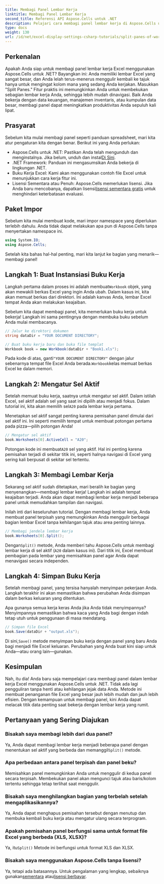 ```yaml
---
title: Membagi Panel Lembar Kerja
linktitle: Membagi Panel Lembar Kerja
second_title: Referensi API Aspose.Cells untuk .NET
description: Pelajari cara membagi panel lembar kerja di Aspose.Cells untuk .NET dengan panduan langkah demi langkah kami. Tingkatkan navigasi file Excel dengan tutorial mudah ini.
type: docs
weight: 130
url: /id/net/excel-display-settings-csharp-tutorials/split-panes-of-worksheet/
---
```

## Perkenalan

Apakah Anda siap untuk membagi panel lembar kerja Excel menggunakan Aspose.Cells untuk .NET? Bayangkan ini: Anda memiliki lembar Excel yang sangat besar, dan Anda lelah terus-menerus menggulir kembali ke tajuk hanya untuk mengingat kolom mana yang sedang Anda kerjakan. Masukkan "Split Panes." Fitur praktis ini memungkinkan Anda untuk membekukan sebagian lembar kerja Anda, sehingga lebih mudah dinavigasi. Baik Anda bekerja dengan data keuangan, manajemen inventaris, atau kumpulan data besar, membagi panel dapat meningkatkan produktivitas Anda sepuluh kali lipat. 

## Prasyarat

Sebelum kita mulai membagi panel seperti panduan spreadsheet, mari kita atur pengaturan kita dengan benar. Berikut ini yang Anda perlukan:

-  Aspose.Cells untuk .NET: Pastikan Anda telah mengunduh dan menginstalnya. Jika belum, unduh dan instal[Di Sini](https://releases.aspose.com/cells/net/).
- .NET Framework: Panduan ini mengasumsikan Anda bekerja di lingkungan .NET.
- Buku Kerja Excel: Kami akan menggunakan contoh file Excel untuk menunjukkan cara kerja fitur ini.
-  Lisensi Sementara atau Penuh: Aspose.Cells memerlukan lisensi. Jika Anda baru mencobanya, dapatkan lisensi[lisensi sementara gratis](https://purchase.aspose.com/temporary-license/) untuk menghindari keterbatasan evaluasi.

## Paket Impor

Sebelum kita mulai membuat kode, mari impor namespace yang diperlukan terlebih dahulu. Anda tidak dapat melakukan apa pun di Aspose.Cells tanpa menyertakan namespace ini.

```csharp
using System.IO;
using Aspose.Cells;
```

Setelah kita bahas hal-hal penting, mari kita lanjut ke bagian yang menarik—membagi panel!

## Langkah 1: Buat Instansiasi Buku Kerja

 Langkah pertama dalam proses ini adalah membuat`Workbook` objek, yang akan mewakili berkas Excel yang ingin Anda ubah. Dalam kasus ini, kita akan memuat berkas dari direktori. Ini adalah kanvas Anda, lembar Excel tempat Anda akan melakukan keajaiban.

Sebelum kita dapat membagi panel, kita memerlukan buku kerja untuk bekerja! Langkah ini sama pentingnya dengan membuka buku sebelum Anda mulai membacanya.

```csharp
// Jalur ke direktori dokumen
string dataDir = "YOUR DOCUMENT DIRECTORY";

// Buat buku kerja baru dan buka file templat
Workbook book = new Workbook(dataDir + "Book1.xls");
```

 Pada kode di atas, ganti`"YOUR DOCUMENT DIRECTORY"` dengan jalur sebenarnya tempat file Excel Anda berada.`Workbook`kelas memuat berkas Excel ke dalam memori.

## Langkah 2: Mengatur Sel Aktif

 Setelah memuat buku kerja, saatnya untuk mengatur sel aktif. Dalam istilah Excel, sel aktif adalah sel yang saat ini dipilih atau menjadi fokus. Dalam tutorial ini, kita akan memilih sel`A20` pada lembar kerja pertama.

Menetapkan sel aktif sangat penting karena pemisahan panel dimulai dari sel aktif ini. Ini seperti memilih tempat untuk membuat potongan pertama pada pizza—pilih potongan Anda!

```csharp
// Mengatur sel aktif
book.Worksheets[0].ActiveCell = "A20";
```

 Potongan kode ini membuat`A20` sel yang aktif. Hal ini penting karena pemisahan terjadi di sekitar titik ini, seperti halnya navigasi di Excel yang sering kali berpusat di sekitar sel tertentu.

## Langkah 3: Membagi Lembar Kerja

Sekarang sel aktif sudah ditetapkan, mari beralih ke bagian yang menyenangkan—membagi lembar kerja! Langkah ini adalah tempat keajaiban terjadi. Anda akan dapat membagi lembar kerja menjadi beberapa panel untuk memudahkan tampilan dan navigasi.

Inilah inti dari keseluruhan tutorial. Dengan membagi lembar kerja, Anda membuat panel terpisah yang memungkinkan Anda menggulir berbagai bagian lembar Excel tanpa kehilangan tajuk atau area penting lainnya.

```csharp
// Membagi jendela lembar kerja
book.Worksheets[0].Split();
```

 Dengan`Split()` metode, Anda memberi tahu Aspose.Cells untuk membagi lembar kerja di sel aktif (`A20` dalam kasus ini). Dari titik ini, Excel membuat pembagian pada lembar yang memisahkan panel agar Anda dapat menavigasi secara independen.

## Langkah 4: Simpan Buku Kerja

Setelah membagi panel, yang tersisa hanyalah menyimpan pekerjaan Anda. Langkah terakhir ini akan memastikan bahwa perubahan Anda disimpan dalam berkas keluaran yang ditentukan.

Apa gunanya semua kerja keras Anda jika Anda tidak menyimpannya? Menyimpannya memastikan bahwa kaca yang Anda bagi dengan indah tetap utuh untuk penggunaan di masa mendatang.

```csharp
// Simpan file Excel
book.Save(dataDir + "output.xls");
```

 Di sini,`Save()` metode menyimpan buku kerja dengan panel yang baru Anda bagi menjadi file Excel keluaran. Perubahan yang Anda buat kini siap untuk Anda—atau orang lain—gunakan.

## Kesimpulan

Nah, itu dia! Anda baru saja mempelajari cara membagi panel dalam lembar kerja Excel menggunakan Aspose.Cells untuk .NET. Tidak ada lagi pengguliran tanpa henti atau kehilangan jejak data Anda. Metode ini membuat penanganan file Excel yang besar jauh lebih mudah dan jauh lebih efisien. Dengan kemampuan untuk membagi panel, kini Anda dapat melacak titik data penting saat bekerja dengan lembar kerja yang rumit.

## Pertanyaan yang Sering Diajukan

### Bisakah saya membagi lebih dari dua panel?  
 Ya, Anda dapat membagi lembar kerja menjadi beberapa panel dengan menentukan sel aktif yang berbeda dan memanggil`Split()` metode.

### Apa perbedaan antara panel terpisah dan panel beku?  
Memisahkan panel memungkinkan Anda untuk menggulir di kedua panel secara terpisah. Membekukan panel akan mengunci tajuk atau baris/kolom tertentu sehingga tetap terlihat saat menggulir.

### Bisakah saya menghilangkan bagian yang terbelah setelah mengaplikasikannya?  
Ya, Anda dapat menghapus pemisahan tersebut dengan menutup dan membuka kembali buku kerja atau mengatur ulang secara terprogram.

### Apakah pemisahan panel berfungsi sama untuk format file Excel yang berbeda (XLS, XLSX)?  
 Ya, itu`Split()` Metode ini berfungsi untuk format XLS dan XLSX.

### Bisakah saya menggunakan Aspose.Cells tanpa lisensi?  
 Ya, tetapi ada batasannya. Untuk pengalaman yang lengkap, sebaiknya gunakan[sementara](https://purchase.aspose.com/temporary-license/) atau[lisensi berbayar](https://purchase.aspose.com/buy).